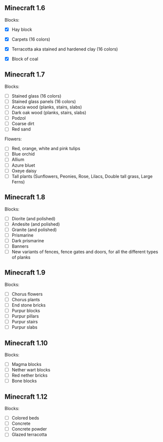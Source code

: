 ## Minecraft 1.6 
Blocks:
- [x] Hay block
- [x] Carpets (16 colors)
- [x] Terracotta aka stained and hardened clay (16 colors)
- [x] Block of coal


## Minecraft 1.7 
Blocks:
- [ ] Stained glass (16 colors)
- [ ] Stained glass panels (16 colors)
- [ ] Acacia wood (planks, stairs, slabs)
- [ ] Dark oak wood (planks, stairs, slabs)
- [ ] Podzol
- [ ] Coarse dirt
- [ ] Red sand

Flowers:
- [ ] Red, orange, white and pink tulips
- [ ] Blue orchid
- [ ] Allium
- [ ] Azure bluet
- [ ] Oxeye daisy
- [ ] Tall plants (Sunflowers, Peonies, Rose, Lilacs, Double tall grass, Large Ferns)

## Minecraft 1.8 
Blocks:
- [ ] Diorite (and polished)
- [ ] Andesite (and polished)
- [ ] Granite (and polished)
- [ ] Prismarine
- [ ] Dark prismarine
- [ ] Banners
- [ ] New variants of fences, fence gates and doors, for all the different types of planks

## Minecraft 1.9
Blocks:
- [ ] Chorus flowers
- [ ] Chorus plants
- [ ] End stone bricks
- [ ] Purpur blocks
- [ ] Purpur pillars
- [ ] Purpur stairs
- [ ] Purpur slabs

## Minecraft 1.10
Blocks:
- [ ] Magma blocks
- [ ] Nether wart blocks
- [ ] Red nether bricks
- [ ] Bone blocks

## Minecraft 1.12
Blocks:
- [ ] Colored beds
- [ ] Concrete
- [ ] Concrete powder
- [ ] Glazed terracotta
